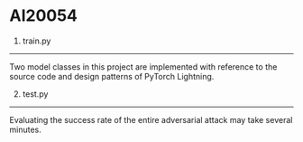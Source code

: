 # AI20054
1. train.py
------------ 
Two model classes in this project are implemented with reference to the source code and design patterns of PyTorch Lightning. 


2. test.py
-----------
Evaluating the success rate of the entire adversarial attack may take several minutes.